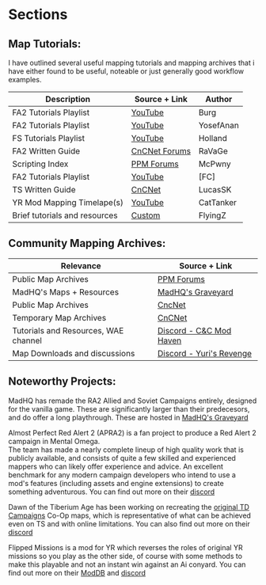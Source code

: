 
# Sections

## Map Tutorials:

I have outlined several useful mapping tutorials and mapping archives that i have either found to be useful, noteable or just generally good workflow examples. <br />


| Description | Source + Link | Author |
| ------------ | ------------- | ------------- |
| FA2 Tutorials Playlist | [YouTube](https://www.youtube.com/playlist?list=PLPTX4WpN_n2Pd1duBlBT8Ht5OFiuKy_JS) | Burg |
| FA2 Tutorials Playlist | [YouTube](hhttps://www.youtube.com/playlist?list=PLa9Udz4hdmEOVfsjXD36XUgvSigAPMpST) | YosefAnan |
| FS Tutorials Playlist | [YouTube](https://www.youtube.com/playlist?list=PLSe1fqlsB-g45L-iHP01YevQVbD2DaDOt) | Holland |
| FA2 Written Guide | [CnCNet Forums](https://forums.cncnet.org/topic/8245-how-to-make-ra2-yr-maps-final-alert-2-tutorial/) | RaVaGe |
| Scripting Index | [PPM Forums](https://ppmforums.com/topic47332/thecompleteanddefinitivemappingindex/) | McPwny |
| FA2 Tutorials Playlist | [YouTube](https://www.youtube.com/watch?v=KywxRxdLzus&list=PLwlPpv3OXxX__Cex3sZEYsEnf3hUtayQ) | [FC] |
| TS Written Guide| [CnCNet](https://forums.cncnet.org/topic/9934-finalsun-complete-tutorial/) | LucasSK |
| YR Mod Mapping Timelape(s)| [YouTube](https://youtu.be/HAH43FvXvxc) | CatTanker |
| Brief tutorials and resources | [Custom](https://sites.google.com/site/flyingzmaps/Home) | FlyingZ |

## Community Mapping Archives:

| Relevance | Source + Link |
| ------------ | ------------- |
| Public Map Archives | [PPM Forums](https://ppmforums.com/index.php?f=140) |
| MadHQ's Maps + Resources | [MadHQ's Graveyard](http://zombapro.ppmsite.com/index.php?page=Yuri%27s+Revenge) |
| Public Map Archives | [CncNet](https://forums.cncnet.org/forum/63ra2yrmaps/)|
| Temporary Map Archives | [CnCNet](https://mapdb.cncnet.org/search/?game=yr&search=) |
| Tutorials and Resources, WAE channel | [Discord - C&C Mod Haven](https://discord.gg/P7R7ZhUhmJ)|
| Map Downloads and discussions | [Discord - Yuri's Revenge](https://discord.gg/NX2PnauTVh)|



## Noteworthy Projects:


MadHQ has remade the RA2 Allied and Soviet Campaigns entirely, designed for the vanilla game. These are significantly larger than their predecesors, and do offer a long playthrough. These are hosted in [MadHQ's Graveyard](http://zombapro.ppmsite.com/index.php?page=Missions)

Almost Perfect Red Alert 2 (APRA2) is a fan project to produce a Red Alert 2 campaign in Mental Omega.  <br />
The team has made a nearly complete lineup of high quality work that is publicly available, and consists of quite a few skilled and experienced mappers who can likely offer experience and advice. An excellent benchmark for any modern campaign developers who intend to use a mod's features (including assets and engine extensions) to create something adventurous. You can find out more on their [discord](https://discord.gg/Z7HsWA5pTv)  <br />

Dawn of the Tiberium Age has been working on recreating the [original TD Campaigns](https://www.moddb.com/mods/thedawnofthetiberiumage/news/annoucingourtdgdicampaigncoopremake) Co-Op maps, which is representative of what can be achieved even on TS and with online limitations. You can also find out more on their [discord](https://discord.gg/YczsdZC) <br />


Flipped Missions is a mod for YR which reverses the roles of original YR missions so you play as the other side, of course with some methods to make this playable and not an instant win against an Ai conyard. You can find out more on their [ModDB](https://www.moddb.com/mods/ra2fm) and [discord](https://discord.gg/tYuP82S) <br />
